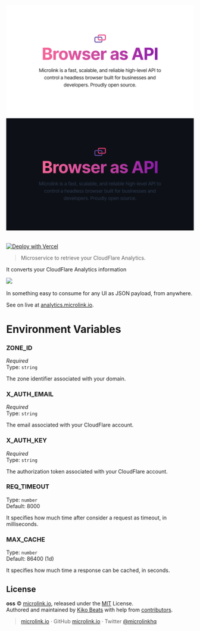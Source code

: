 <div align="center">
  <img src="https://github.com/microlinkhq/cdn/raw/master/dist/logo/banner.png#gh-light-mode-only" alt="microlink logo">
  <img src="https://github.com/microlinkhq/cdn/raw/master/dist/logo/banner-dark.png#gh-dark-mode-only" alt="microlink logo">
  <br>
  <br>
</div>

[![Deploy with Vercel](https://zeit.co/button)](https://vercel.com/new/project?template=https://github.com/microlinkhq/analytics)

> Microservice to retrieve your CloudFlare Analytics.

It converts your CloudFlare Analytics information

![](https://i.imgur.com/iH0vyim.png)

In something easy to consume for any UI as JSON payload, from anywhere.

See on live at [analytics.microlink.io](https://analytics.microlink.io/).

# Environment Variables

### ZONE_ID

*Required*</br>
Type: `string`

The zone identifier associated with your domain.

### X_AUTH_EMAIL

*Required*</br>
Type: `string`

The email associated with your CloudFlare account.

### X_AUTH_KEY

*Required*</br>
Type: `string`

The authorization token associated with your CloudFlare account.

### REQ_TIMEOUT

Type: `number`<br>
Default: 8000

It specifies how much time after consider a request as timeout, in milliseconds.

### MAX_CACHE

Type: `number`<br>
Default: 86400 (1d)

It specifies how much time a response can be cached, in seconds.

## License

**oss** © [microlink.io](https://microlink.io), released under the [MIT](https://github.com/microlinkhq/oss/blob/master/LICENSE.md) License.<br>
Authored and maintained by [Kiko Beats](https://kikobeats.com) with help from [contributors](https://github.com/microlinkhq/oss/contributors).

> [microlink.io](https://microlink.io) · GitHub [microlink.io](https://github.com/microlinkhq) · Twitter [@microlinkhq](https://twitter.com/microlinkhq)
